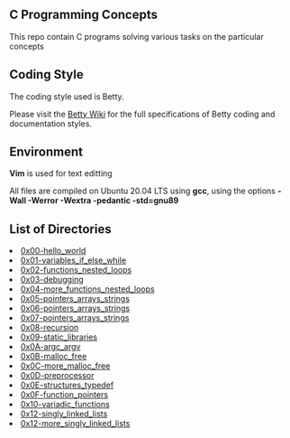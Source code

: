 ## C Programming Concepts</h2>
  This repo contain C programs solving various tasks on the particular concepts
  
  ## Coding Style
  The coding style used is Betty.
  
  Please visit the [Betty Wiki](https://github.com/holbertonschool/Betty/wiki) for the full specifications of Betty coding and documentation styles.

## Environment
<b>Vim</b> is used for text editting

All files are compiled on Ubuntu 20.04 LTS using <b>gcc</b>, using the options <b>-Wall -Werror -Wextra -pedantic -std=gnu89</b>

## List of Directories

<li> <a href="https://github.com/jmoseka/alx-low_level_programming/tree/master/0x00-hello_world">0x00-hello_world</a>
<li> <a href="https://github.com/jmoseka/alx-low_level_programming/tree/master/0x01-variables_if_else_while">0x01-variables_if_else_while</a>
<li> <a href="https://github.com/jmoseka/alx-low_level_programming/tree/master/0x02-functions_nested_loops">0x02-functions_nested_loops</a>
<li> <a href="https://github.com/jmoseka/alx-low_level_programming/tree/master/0x03-debugging">0x03-debugging</a>
<li> <a href="https://github.com/jmoseka/alx-low_level_programming/tree/master/0x04-more_functions_nested_loops">0x04-more_functions_nested_loops</a>
<li> <a href="https://github.com/jmoseka/alx-low_level_programming/tree/master/0x05-pointers_arrays_strings">0x05-pointers_arrays_strings</a>
<li> <a href="https://github.com/jmoseka/alx-low_level_programming/tree/master/0x06-pointers_arrays_strings">0x06-pointers_arrays_strings</a>
<li> <a href="https://github.com/jmoseka/alx-low_level_programming/tree/master/0x07-pointers_arrays_strings">0x07-pointers_arrays_strings</a>
<li> <a href="https://github.com/jmoseka/alx-low_level_programming/tree/master/0x08-recursions">0x08-recursion</a>
<li> <a href="https://github.com/jmoseka/alx-low_level_programming/tree/master/0x09-static_libraries">0x09-static_libraries</a>
<li> <a href="https://github.com/jmoseka/alx-low_level_programming/tree/master/0x0A-argc_argv">0x0A-argc_argv</a>
<li> <a href="https://github.com/jmoseka/alx-low_level_programming/tree/master/0x0B-malloc_free">0x0B-malloc_free</a>
<li> <a href="https://github.com/jmoseka/alx-low_level_programming/tree/master/0x0C-more_malloc_free">0x0C-more_malloc_free</a>
<li> <a href="https://github.com/jmoseka/alx-low_level_programming/tree/master/0x0D-preprocessor">0x0D-preprocessor</a>
 <li> <a href="https://github.com/jmoseka/alx-low_level_programming/tree/master/0x0E-structures_typedef">0x0E-structures_typedef</a>
 <li> <a href="https://github.com/jmoseka/alx-low_level_programming/tree/master/0x0F-function_pointers">0x0F-function_pointers</a>
   <li> <a href="https://github.com/jmoseka/alx-low_level_programming/tree/master/0x10-variadic_functions">0x10-variadic_functions</a>
 <li> <a href="https://github.com/jmoseka/alx-low_level_programming/tree/master/0x12-singly_linked_lists">0x12-singly_linked_lists</a>
   <li> <a href="https://github.com/jmoseka/alx-low_level_programming/tree/master/0x13-more-singly_linked_lists">0x12-more_singly_linked_lists</a>


